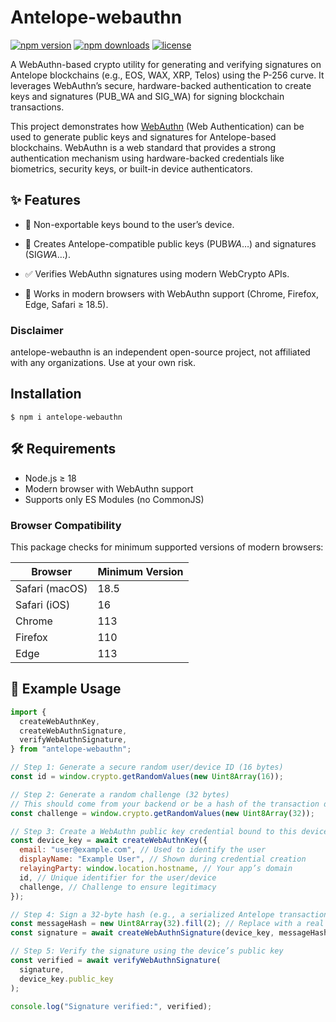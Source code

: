 # Antelope-webauthn

[![npm version](https://img.shields.io/npm/v/antelope-webauthn.svg)](https://www.npmjs.com/package/antelope-webauthn) [![npm downloads](https://img.shields.io/npm/dm/antelope-webauthn.svg)](https://www.npmjs.com/package/antelope-webauthn) [![license](https://img.shields.io/npm/l/antelope-webauthn.svg)](https://github.com/your-repo/antelope-webauthn/blob/main/LICENSE)

A WebAuthn-based crypto utility for generating and verifying signatures on Antelope blockchains (e.g., EOS, WAX, XRP, Telos) using the P-256 curve. It leverages WebAuthn’s secure, hardware-backed authentication to create keys and signatures (PUB_WA and SIG_WA) for signing blockchain transactions.

This project demonstrates how [WebAuthn](https://webauthn.guide/) (Web Authentication) can be used to generate public keys and signatures for Antelope-based blockchains. WebAuthn is a web standard that provides a strong authentication mechanism using hardware-backed credentials like biometrics, security keys, or built-in device authenticators.

## ✨ Features

- 🔐 Non-exportable keys bound to the user’s device.

- 📎 Creates Antelope-compatible public keys (PUB*WA*…) and signatures (SIG*WA*…).

- ✅ Verifies WebAuthn signatures using modern WebCrypto APIs.

- 🧪 Works in modern browsers with WebAuthn support (Chrome, Firefox, Edge, Safari ≥ 18.5).

### Disclaimer

antelope-webauthn is an independent open-source project, not affiliated with any organizations. Use at your own risk.

## Installation

```
$ npm i antelope-webauthn
```

## 🛠 Requirements

- Node.js ≥ 18
- Modern browser with WebAuthn support
- Supports only ES Modules (no CommonJS)

### Browser Compatibility

This package checks for minimum supported versions of modern browsers:

| Browser        | Minimum Version |
| -------------- | --------------- |
| Safari (macOS) | 18.5            |
| Safari (iOS)   | 16              |
| Chrome         | 113             |
| Firefox        | 110             |
| Edge           | 113             |

## 🚀 Example Usage

```js
import {
  createWebAuthnKey,
  createWebAuthnSignature,
  verifyWebAuthnSignature,
} from "antelope-webauthn";

// Step 1: Generate a secure random user/device ID (16 bytes)
const id = window.crypto.getRandomValues(new Uint8Array(16));

// Step 2: Generate a random challenge (32 bytes)
// This should come from your backend or be a hash of the transaction data
const challenge = window.crypto.getRandomValues(new Uint8Array(32));

// Step 3: Create a WebAuthn public key credential bound to this device
const device_key = await createWebAuthnKey({
  email: "user@example.com", // Used to identify the user
  displayName: "Example User", // Shown during credential creation
  relayingParty: window.location.hostname, // Your app’s domain
  id, // Unique identifier for the user/device
  challenge, // Challenge to ensure legitimacy
});

// Step 4: Sign a 32-byte hash (e.g., a serialized Antelope transaction hash)
const messageHash = new Uint8Array(32).fill(2); // Replace with a real SHA-256 hash
const signature = await createWebAuthnSignature(device_key, messageHash);

// Step 5: Verify the signature using the device’s public key
const verified = await verifyWebAuthnSignature(
  signature,
  device_key.public_key
);

console.log("Signature verified:", verified);
```

